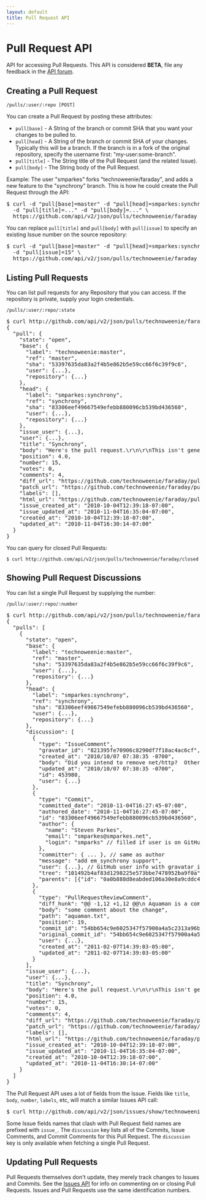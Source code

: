 ```yaml
---
layout: default
title: Pull Request API
---
```


# Pull Request API

API for accessing Pull Requests.  This API is considered **BETA**, file any
feedback in the [API forum](http://support.github.com/discussions/api).

## Creating a Pull Request

    /pulls/:user/:repo [POST]

You can create a Pull Request by posting these attributes:

* `pull[base]` - A String of the branch or commit SHA that you want your changes to be pulled to.
* `pull[head]` - A String of the branch or commit SHA of your changes.  Typically this will be a branch.  If the branch is in a fork of the original repository, specify the username first: "my-user:some-branch".
* `pull[title]` - The String title of the Pull Request (and the related Issue).
* `pull[body]` - The String body of the Pull Request.

Example: The user "smparkes" forks "technoweenie/faraday", and adds a new
feature to the "synchrony" branch.  This is how he could create the Pull
Request through the API:

<pre class="terminal">
$ curl -d "pull[base]=master" -d "pull[head]=smparkes:synchrony" \
  -d "pull[title]=..." -d "pull[body]=..." \
  https://github.com/api/v2/json/pulls/technoweenie/faraday
</pre>

You can replace `pull[title]` and `pull[body]` with `pull[issue]` to specify an existing Issue number on the source repository:

<pre class="terminal">
$ curl -d "pull[base]=master" -d "pull[head]=smparkes:synchrony" \
  -d "pull[issue]=15" \
  https://github.com/api/v2/json/pulls/technoweenie/faraday
</pre>

## Listing Pull Requests

You can list pull requests for any Repository that you can access.  If the
repository is private, supply your login credentials.

    /pulls/:user/:repo/:state

<pre class="terminal">
$ curl http://github.com/api/v2/json/pulls/technoweenie/faraday
{
  "pull": {
    "state": "open",
    "base": {
      "label": "technoweenie:master",
      "ref": "master",
      "sha": "53397635da83a2f4b5e862b5e59cc66f6c39f9c6",
      "user": {...},
      "repository": {...}
    },
    "head": {
      "label": "smparkes:synchrony",
      "ref": "synchrony",
      "sha": "83306eef49667549efebb880096cb539bd436560",
      "user": {...},
      "repository": {...}
    },
    "issue_user": {...},
    "user": {...},
    "title": "Synchrony",
    "body": "Here's the pull request.\r\n\r\nThis isn't generic EM: require's Ilya's synchrony and needs to be run on its own fiber, e.g., via synchrony or rack-fiberpool.\r\n\r\nI thought about a \"first class\" em adapter, but I think the faraday api is sync right now, right? Interesting idea to add something like rack's async support to faraday, but that's an itch I don't have right now.",
    "position": 4.0,
    "number": 15,
    "votes": 0,
    "comments": 4,
    "diff_url": "https://github.com/technoweenie/faraday/pull/15.diff",
    "patch_url": "https://github.com/technoweenie/faraday/pull/15.patch",
    "labels": [],
    "html_url": "https://github.com/technoweenie/faraday/pull/15",
    "issue_created_at": "2010-10-04T12:39:18-07:00",
    "issue_updated_at": "2010-11-04T16:35:04-07:00",
    "created_at": "2010-10-04T12:39:18-07:00",
    "updated_at": "2010-11-04T16:30:14-07:00"
  }
}
</pre>

You can query for closed Pull Requests:

    $ curl http://github.com/api/v2/json/pulls/technoweenie/faraday/closed

## Showing Pull Request Discussions

You can list a single Pull Request by supplying the number:

    /pulls/:user/:repo/:number

<pre class="terminal">
$ curl http://github.com/api/v2/json/pulls/technoweenie/faraday/15
{
  "pulls": [
    {
      "state": "open",
      "base": {
        "label": "technoweenie:master",
        "ref": "master",
        "sha": "53397635da83a2f4b5e862b5e59cc66f6c39f9c6",
        "user": {...},
        "repository": {...}
      },
      "head": {
        "label": "smparkes:synchrony",
        "ref": "synchrony",
        "sha": "83306eef49667549efebb880096cb539bd436560",
        "user": {...},
        "repository": {...}
      },
      "discussion": [
        {
          "type": "IssueComment",
          "gravatar_id": "821395fe70906c8290df7f18ac4ac6cf",
          "created_at": "2010/10/07 07:38:35 -0700",
          "body": "Did you intend to remove net/http?  Otherwise, this looks good.  Have you tried running the LIVE tests with it?\r\n\r\n    ruby test/live_server.rb # start the demo server\r\n    LIVE=1 rake",
          "updated_at": "2010/10/07 07:38:35 -0700",
          "id": 453980,
          "user": {...}
        },
        {
          "type": "Commit",
          "committed_date": "2010-11-04T16:27:45-07:00",
          "authored_date": "2010-11-04T16:27:45-07:00",
          "id": "83306eef49667549efebb880096cb539bd436560",
          "author": {
            "name": "Steven Parkes",
            "email": "smparkes@smparkes.net",
            "login": "smparks" // filled if user is on GitHub
          },
          "committer": { ... }, // same as author
          "message": "add em_synchrony support",
          "user": {...}, // GitHub user info with gravatar_id
          "tree": "101492b4af83d1298225e573bbe7478952ba9f0a",
          "parents": [{"id": "0a0b888d8eabded106a30e8a9cddc47e6cacbf37"}]
        },
        {
          "type": "PullRequestReviewComment",
          "diff_hunk": "@@ -1,12 +1,12 @@\n Aquaman is a comic book superhero who appears in DC Comics....",
          "body": "some comment about the change",
          "path": "aquaman.txt",
          "position": 19,
          "commit_id": "54bb654c9e6025347f57900a4a5c2313a96b8035",
          "original_commit_id": "54bb654c9e6025347f57900a4a5c2313a96b8035",
          "user": {...},
          "created_at": "2011-02-07T14:39:03-05:00",
          "updated_at": "2011-02-07T14:39:03-05:00"
        }
      ],
      "issue_user": {...},
      "user": {...},
      "title": "Synchrony",
      "body": "Here's the pull request.\r\n\r\nThis isn't generic EM: require's Ilya's synchrony and needs to be run on its own fiber, e.g., via synchrony or rack-fiberpool.\r\n\r\nI thought about a \"first class\" em adapter, but I think the faraday api is sync right now, right? Interesting idea to add something like rack's async support to faraday, but that's an itch I don't have right now.",
      "position": 4.0,
      "number": 15,
      "votes": 0,
      "comments": 4,
      "diff_url": "https://github.com/technoweenie/faraday/pull/15.diff",
      "patch_url": "https://github.com/technoweenie/faraday/pull/15.patch",
      "labels": [],
      "html_url": "https://github.com/technoweenie/faraday/pull/15",
      "issue_created_at": "2010-10-04T12:39:18-07:00",
      "issue_updated_at": "2010-11-04T16:35:04-07:00",
      "created_at": "2010-10-04T12:39:18-07:00",
      "updated_at": "2010-11-04T16:30:14-07:00"
    }
  ]
}
</pre>

The Pull Request API uses a lot of fields from the Issue.  Fields like `title`, `body`, `number`, `labels`, etc, will match a similar Issues API call:

<pre class="terminal">
$ curl http://github.com/api/v2/json/issues/show/technoweenie/faraday/15
</pre>
Some Issue fields names that clash with Pull Request field names are prefixed
with `issue_`.  The `discussion` key lists all of the Commits, Issue Comments, and Commit Comments for this Pull Request.  The `discussion` key is only available when fetching a single Pull Request.

## Updating Pull Requests

Pull Requests themselves don't update, they merely track changes to Issues and
Commits.  See the [Issues API](/p/issues.html) for info on commenting on or
closing Pull Requests.  Issues and Pull Requests use the same identification
numbers.

